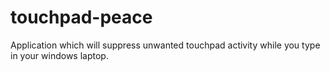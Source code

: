 # touchpad-peace
Application which will suppress unwanted touchpad activity while you type in your windows laptop.
